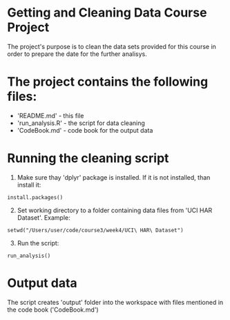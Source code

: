 # Getting and Cleaning Data Course Project

The project's purpose is to clean the data sets provided for this course in order to prepare the date for the further analisys.

The project contains the following files:
=========================================

 - 'README.md' - this file
 - 'run_analysis.R' - the script for data cleaning
 - 'CodeBook.md' - code book for the output data
 
Running the cleaning script
===========================
1. Make sure thay 'dplyr' package is installed. 
If it is not installed, than install it:
```
install.packages()
```
  
2. Set working directory to a folder containing data files from 'UCI HAR Dataset'.
Example:
```
setwd("/Users/user/code/course3/week4/UCI\ HAR\ Dataset")
```
3. Run the script:
```
run_analysis()
```

Output data
===========
The script creates 'output' folder into the workspace with files mentioned in the code book ('CodeBook.md')


